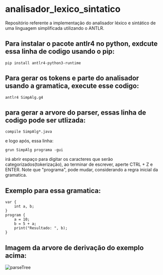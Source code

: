 # analisador_lexico_sintatico
Repositório referente a implementação do analisador léxico e sintático de uma linguagem simplificada utilizando o ANTLR.

## Para instalar o pacote antlr4 no python, exdcute essa linha de codigo usando o pip:
```
pip install antlr4-python3-runtime
```

## Para gerar os tokens e parte do analisador usando a gramatica, execute esse codigo:
```
antlr4 SimpAlg.g4
```

## para gerar a arvore do parser, essas linha de codigo pode ser utlizada:
```
compile SimpAlg*.java
```
e logo após, essa linha:
```
grun SimpAlg programa -gui
```
irá abrir espaço para digitar os caracteres que serão categorizados(tokerização), ao terminar de escrever, 
aperte CTRL + Z e ENTER. Note que "programa", pode mudar, considerando a regra inicial da gramatica.

## Exemplo para essa gramatica:
```
var {
    int a, b;
}
program {
    a = 10;
    b = 5 + a;
    print("Resultado: ", b);
}
```

## Imagem da arvore de derivação do exemplo acima:
![parseTree](https://github.com/claudiney63/analisador_lexico_sintatico/assets/40923082/a0494a07-fd83-431c-85dd-8a6b151a6460)
